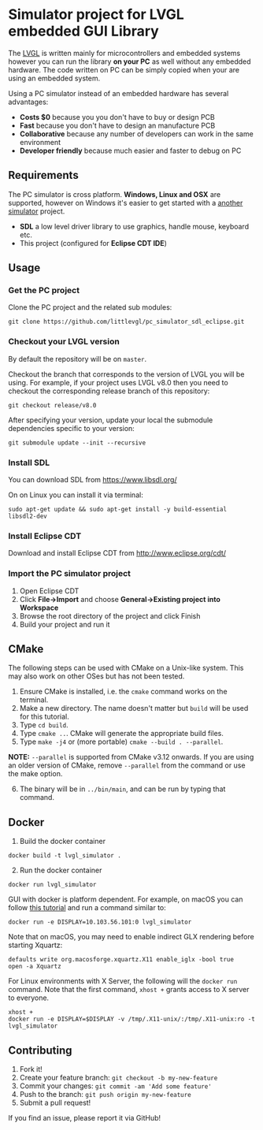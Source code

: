 # Simulator project for LVGL embedded GUI Library

The [LVGL](https://github.com/lvgl/lvgl) is written mainly for microcontrollers and embedded systems however you can run the library **on your PC** as well without any embedded hardware. The code written on PC can be simply copied when your are using an embedded system.

Using a PC simulator instead of an embedded hardware has several advantages:
* **Costs $0** because you you don't have to buy or design PCB
* **Fast** because you don't have to design an manufacture PCB
* **Collaborative** because any number of developers can work in the same environment
* **Developer friendly** because much easier and faster to debug on PC

## Requirements
The PC simulator is cross platform.  **Windows, Linux and OSX** are supported, however on Windows it's easier to get started with a [another simulator](https://docs.lvgl.io/latest/en/html/get-started/pc-simulator.html) project. 

* **SDL** a low level driver library to use graphics, handle mouse, keyboard etc.
* This project (configured for **Eclipse CDT IDE**)

## Usage

### Get the PC project

Clone the PC project and the related sub modules:

```
git clone https://github.com/littlevgl/pc_simulator_sdl_eclipse.git
```

### Checkout your LVGL version

By default the repository will be on `master`.

Checkout the branch that corresponds to the version of LVGL you will be using.  For example, if your project uses LVGL v8.0 then you need to checkout the corresponding release branch of this repository:
```
git checkout release/v8.0
```

After specifying your version, update your local the submodule dependencies specific to your version:
```
git submodule update --init --recursive
```

### Install SDL
You can download SDL from https://www.libsdl.org/

On on Linux you can install it via terminal:
```
sudo apt-get update && sudo apt-get install -y build-essential libsdl2-dev
```

### Install Eclipse CDT
Download and install Eclipse CDT from  http://www.eclipse.org/cdt/

### Import the PC simulator project
1. Open Eclipse CDT
2. Click **File->Import** and choose **General->Existing project into Workspace**
3. Browse the root directory of the project and click Finish
4. Build your project and run it

## CMake

The following steps can be used with CMake on a Unix-like system. This may also work on other OSes but has not been tested.

1. Ensure CMake is installed, i.e. the `cmake` command works on the terminal.
2. Make a new directory. The name doesn't matter but `build` will be used for this tutorial.
3. Type `cd build`.
4. Type `cmake ..`. CMake will generate the appropriate build files.
5. Type `make -j4` or (more portable) `cmake --build . --parallel`.

**NOTE:** `--parallel` is supported from CMake v3.12 onwards. If you are using an older version of CMake, remove `--parallel` from the command or use the make option.

6. The binary will be in `../bin/main`, and can be run by typing that command.

## Docker
1. Build the docker container
```
docker build -t lvgl_simulator .
```
2. Run the docker container
```
docker run lvgl_simulator
```
GUI with docker is platform dependent. For example, on macOS you can follow 
[this tutorial](https://cntnr.io/running-guis-with-docker-on-mac-os-x-a14df6a76efc) 
and run a command similar to:
```
docker run -e DISPLAY=10.103.56.101:0 lvgl_simulator
```

Note that on macOS, you may need to enable indirect GLX rendering before starting Xquartz:
```
defaults write org.macosforge.xquartz.X11 enable_iglx -bool true
open -a Xquartz
```

For Linux environments with X Server, the following will the `docker run` command. Note that the first command, `xhost +` grants access to X server to everyone.

```
xhost +
docker run -e DISPLAY=$DISPLAY -v /tmp/.X11-unix/:/tmp/.X11-unix:ro -t lvgl_simulator
```

## Contributing
1. Fork it!
2. Create your feature branch: `git checkout -b my-new-feature`
3. Commit your changes: `git commit -am 'Add some feature'`
4. Push to the branch: `git push origin my-new-feature`
5. Submit a pull request!

If you find an issue, please report it via GitHub!
